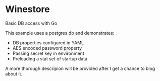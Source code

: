 # Winestore
Basic DB access with Go

This example uses a postgres db and demonstrates:
* DB properties configured in YAML
* AES encoded password property
* Passing secret key in environment
* Preloading a stat set of startup data

A more thorough descripion will be provided after I get a chance to blog about it.



